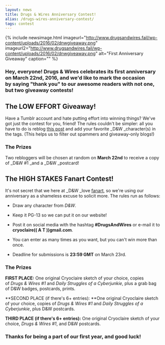 ```yaml
---
layout: news
title: Drugs & Wires Anniversary Contest!
alias: /drugs-wires-anniversary-contest/
tags: contest
---
```


{% include newsimage.html imageurl="http://www.drugsandwires.fail/wp-content/uploads/2016/02/dnwgiveaway.png" imageurl2="http://www.drugsandwires.fail/wp-content/uploads/2016/02/dnwgiveaway.png" alt="First Anniversary Giveaway" caption="" %}

### Hey, everyone! Drugs &amp; Wires celebrates its first anniversary on March 22nd, 2016, and we'd like to mark the occasion by saying "thank you" to our awesome readers with not one, but two giveaway contests!

## The LOW EFFORT Giveaway!

Have a Tumblr account and hate putting effort into winning things? We've got just the contest for you, friend! The rules couldn't be simpler: all you have to do is reblog [this post](http://cryoclaire.tumblr.com/post/138754428169/its-on-people-told-me-to-do-both-and-so-i-did) and add your favorite _D&amp;W _character(s) in the tags. (This helps us to filter out spammers and giveaway-only blogs!)

### The Prizes

Two rebloggers will be chosen at random on **March 22nd** to receive a copy of _D&amp;W #1 _and a _D&amp;W _postcard!

## The HIGH STAKES Fanart Contest!

It's not secret that we here at _D&amp;W _love [fanart](http://www.drugsandwires.fail/art/), so we're using our anniversary as a shameless excuse to solicit more. The rules run as follows:

-  Draw any character from *D&amp;W*.

-  Keep it PG-13 so we can put it on our website!

-  Post it on social media with the hashtag **#DrugsAndWires** or e-mail it to **cryoclaire(( A T ))gmail.com**.

-  You can enter as many times as you want, but you can't win more than once.

-  Deadline for submissions is **23:59 GMT** on March 23rd.

### The Prizes

**FIRST PLACE:** One original Cryoclaire sketch of your choice, copies of *Drugs &amp; Wires #1* and *Daily Struggles of a Cyberjunkie*, plus a grab bag of D&amp;W badges, postcards, prints.

**SECOND PLACE (if there's 6+ entries): **One original Cryoclaire sketch of your choice, copies of *Drugs &amp; Wires #1* and *Daily Struggles of a Cyberjunkie*, plus D&amp;W postcards.

**THIRD PLACE (if there's 6+ entries):** One original Cryoclaire sketch of your choice, *Drugs &amp; Wires #1*, and D&amp;W postcards.

### Thanks for being a part of our first year, and good luck!
